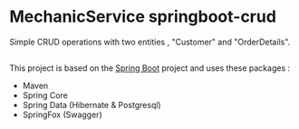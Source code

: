 # MechanicService springboot-crud
Simple CRUD operations with two entities , "Customer" and "OrderDetails".
##
This project is based on the [Spring Boot](http://projects.spring.io/spring-boot/) project and uses these packages :
- Maven
- Spring Core
- Spring Data (Hibernate & Postgresql)
- SpringFox (Swagger)
